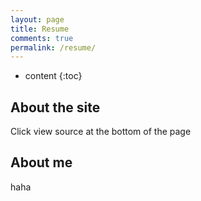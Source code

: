 ```yaml
---
layout: page
title: Resume
comments: true
permalink: /resume/
---
```


* content
{:toc}

## About the site
Click view source at the bottom of the page

## About me
haha
